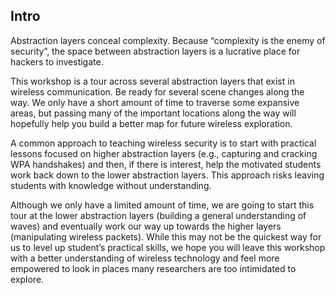 ## Intro

Abstraction layers conceal complexity. Because “complexity is the enemy of security”, the space between abstraction layers is a lucrative place for hackers to investigate.

This workshop is a tour across several abstraction layers that exist in wireless communication. Be ready for several scene changes along the way. We only have a short amount of time to traverse some expansive areas, but passing many of the important locations along the way will hopefully help you build a better map for future wireless exploration.

A common approach to teaching wireless security is to start with practical lessons focused on higher abstraction layers (e.g., capturing and cracking WPA handshakes) and then, if there is interest, help the motivated students work back down to the lower abstraction layers. This approach risks leaving students with knowledge without understanding.

Although we only have a limited amount of time, we are going to start this tour at the lower abstraction layers (building a general understanding of waves) and eventually work our way up towards the higher layers (manipulating wireless packets). While this may not be the quickest way for us to level up student’s practical skills, we hope you will leave this workshop with a better understanding of wireless technology and feel more empowered to look in places many researchers are too intimidated to explore.
